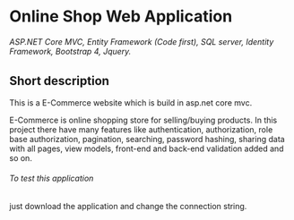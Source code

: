 # Online Shop Web Application
###### ASP.NET Core MVC, Entity Framework (Code first), SQL server, Identity Framework, Bootstrap 4, Jquery.
## Short description
This is a E-Commerce website which is build in asp.net core mvc.

E-Commerce is online shopping store for selling/buying products. In this project there have many features like authentication, authorization, role base authorization, pagination, searching, password hashing, sharing data with all pages, view models, front-end and back-end validation added and so on.
###### To test this application
just download the application and change the connection string.
